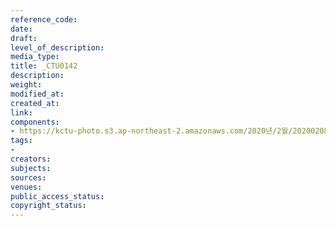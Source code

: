 ```yaml
---
reference_code: 
date: 
draft: 
level_of_description: 
media_type: 
title: _CTU0142
description: 
weight: 
modified_at: 
created_at: 
link: 
components:
- https://kctu-photo.s3.ap-northeast-2.amazonaws.com/2020년/2월/20200208_문중원열사+진상규명·책임자+처벌+및+한국마사회+적폐청산을+위한+전국노동자대회/_CTU0142.jpg
tags:
- 
creators: 
subjects: 
sources: 
venues: 
public_access_status: 
copyright_status: 
---
```

